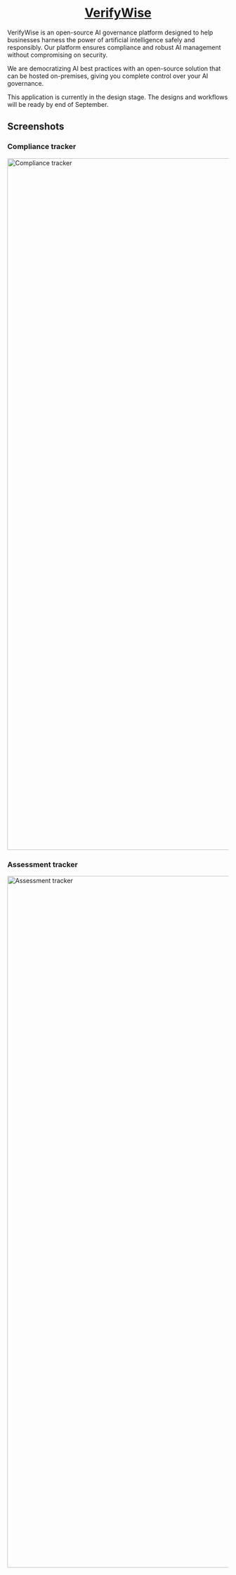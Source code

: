 
<h1 align="center"><a href="https://bluewavelabs.ca" target="_blank">VerifyWise</a></h1>

VerifyWise is an open-source AI governance platform designed to help businesses harness the power of artificial intelligence safely and responsibly. Our platform ensures compliance and robust AI management without compromising on security.

We are democratizing AI best practices with an open-source solution that can be hosted on-premises, giving you complete control over your AI governance.

This application is currently in the design stage. The designs and workflows will be ready by end of September.

## Screenshots

### Compliance tracker

<img width="1574" alt="Compliance tracker" src="https://github.com/user-attachments/assets/b7fa9fa7-0b39-4498-b701-e03d42010382">

### Assessment tracker

<img width="1574" alt="Assessment tracker" src="https://github.com/user-attachments/assets/6c8c5ca4-7bc6-40ee-a408-04efb59ceee0">
